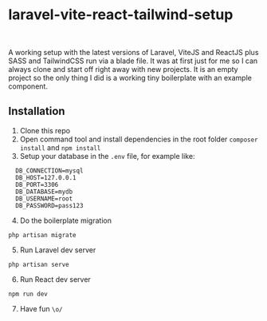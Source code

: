 # laravel-vite-react-tailwind-setup
<br>

A working setup with the latest versions of Laravel, ViteJS and ReactJS plus SASS and TailwindCSS run via a blade file. It was at first just for me so I can always clone and start off right away with new projects. It is an empty project so the only thing I did is a working tiny boilerplate with an example component.
<br>

## Installation
1. Clone this repo
2. Open command tool and install dependencies in the root folder `composer install` and `npm install`
3. Setup your database in the `.env` file, for example like:
```
  DB_CONNECTION=mysql
  DB_HOST=127.0.0.1
  DB_PORT=3306
  DB_DATABASE=mydb
  DB_USERNAME=root
  DB_PASSWORD=pass123
```
4. Do the boilerplate migration 
```
php artisan migrate
```
5. Run Laravel dev server
```
php artisan serve
```
6. Run React dev server
```
npm run dev
```
7. Have fun `\o/`
